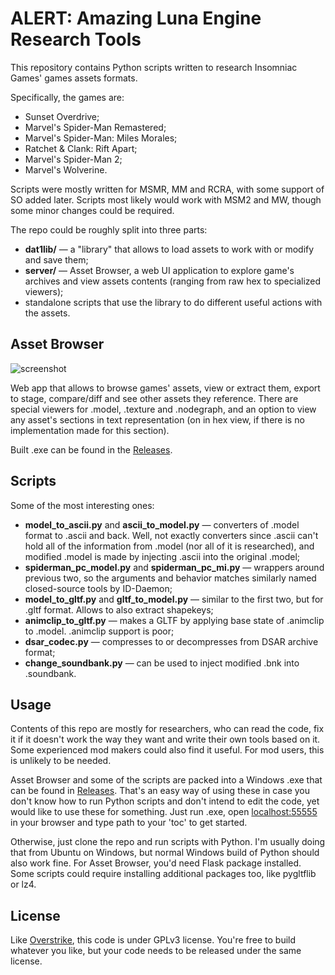 # ALERT: Amazing Luna Engine Research Tools

This repository contains Python scripts written to research Insomniac Games' games assets formats.

Specifically, the games are:
- Sunset Overdrive;
- Marvel's Spider-Man Remastered;
- Marvel's Spider-Man: Miles Morales;
- Ratchet & Clank: Rift Apart;
- Marvel's Spider-Man 2;
- Marvel's Wolverine.

Scripts were mostly written for MSMR, MM and RCRA, with some support of SO added later. Scripts most likely would work with MSM2 and MW, though some minor changes could be required.

The repo could be roughly split into three parts:
- **dat1lib/** — a "library" that allows to load assets to work with or modify and save them;
- **server/** — Asset Browser, a web UI application to explore game's archives and view assets contents (ranging from raw hex to specialized viewers);
- standalone scripts that use the library to do different useful actions with the assets.

## Asset Browser

![screenshot]()

Web app that allows to browse games' assets, view or extract them, export to stage, compare/diff and see other assets they reference. There are special viewers for .model, .texture and .nodegraph, and an option to view any asset's sections in text representation (on in hex view, if there is no implementation made for this section).

Built .exe can be found in the [Releases](https://github.com/Tkachov/dat1_extractor/releases).

## Scripts

Some of the most interesting ones:

- **model_to_ascii.py** and **ascii_to_model.py** — converters of .model format to .ascii and back. Well, not exactly converters since .ascii can't hold all of the information from .model (nor all of it is researched), and modified .model is made by injecting .ascii into the original .model;
- **spiderman_pc_model.py** and **spiderman_pc_mi.py** — wrappers around previous two, so the arguments and behavior matches similarly named closed-source tools by ID-Daemon;
- **model_to_gltf.py** and **gltf_to_model.py** — similar to the first two, but for .gltf format. Allows to also extract shapekeys;
- **animclip_to_gltf.py** — makes a GLTF by applying base state of .animclip to .model. .animclip support is poor;
- **dsar_codec.py** — compresses to or decompresses from DSAR archive format;
- **change_soundbank.py** — can be used to inject modified .bnk into .soundbank.

## Usage

Contents of this repo are mostly for researchers, who can read the code, fix it if it doesn't work the way they want and write their own tools based on it. Some experienced mod makers could also find it useful. For mod users, this is unlikely to be needed.

Asset Browser and some of the scripts are packed into a Windows .exe that can be found in [Releases](https://github.com/Tkachov/dat1_extractor/releases). That's an easy way of using these in case you don't know how to run Python scripts and don't intend to edit the code, yet would like to use these for something. Just run .exe, open [localhost:55555](http://localhost:55555/) in your browser and type path to your 'toc' to get started.

Otherwise, just clone the repo and run scripts with Python. I'm usually doing that from Ubuntu on Windows, but normal Windows build of Python should also work fine. For Asset Browser, you'd need Flask package installed. Some scripts could require installing additional packages too, like pygltflib or lz4.

## License

Like [Overstrike](https://github.com/Tkachov/Overstrike), this code is under GPLv3 license. You're free to build whatever you like, but your code needs to be released under the same license.
